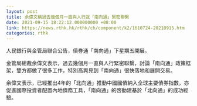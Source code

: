 ```yaml
---
layout: post
title: 余偉文稱過去幾個月一直與人行就「南向通」緊密聯繫
date: 2021-09-15 18:22:12.000000000 +08:00
link: https://news.rthk.hk/rthk/ch/component/k2/1610724-20210915.htm
categories: rthk
---
```


人民銀行與金管局聯合公告，債券通「南向通」下星期五開展。

金管局總裁余偉文表示，過去幾個月一直與人行緊密聯繫，討論「南向通」政策框架，雙方都做了很多工作，特別高興見到「南向通」很快落地和展開交易。

余偉文表示，已經推出4年的「北向通」推動中國國債納入全球主要債券指數，亦促進國際投資者配置內地債務工具，「南向通」的啓動建基於「北向通」的成功經驗。

